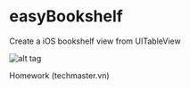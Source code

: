easyBookshelf
=============

Create a iOS bookshelf view from UITableView

![alt tag](https://raw.github.com/hoanghiep/easyBookshelf/master/screen.png)

Homework (techmaster.vn)
